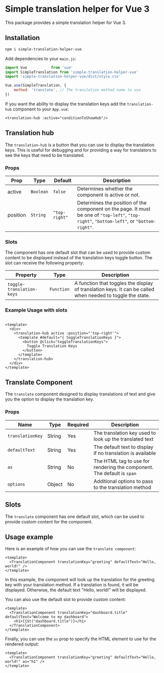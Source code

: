 # Simple translation helper for Vue 3

This package provides a simple translation helper for Vue 3.

## Installation
```bash
npm i simple-translation-helper-vue
```

Add dependencies to your `main.js`:

```javascript
import Vue           from 'vue'
import SimpleTranslation from 'simple-translation-helper-vue'
import 'simple-translation-helper-vue/dist/style.css'

Vue.use(SimpleTranslation, {
    method: 'translate', // The translation method name to use
})
```

If you want the ability to display the translation keys  add the `translation-hub` component to your `App.vue`:

```vue
<translation-hub :active="conditionToShowHub"/>
```

## Translation hub
The `translation-hub` is a button that you can use to display the translation keys. This is useful for debugging and for providing a way for translators to see the keys that need to be translated.

### Props

| Prop      | Type      | Default | Description                                                  |
| --------- | --------- | ------- | ------------------------------------------------------------ |
| active    | `Boolean` | `false` | Determines whether the component is active or not.           |
| position  | `String`  | `"top-right"` | Determines the position of the component on the page. It must be one of `"top-left"`, `"top-right"`, `"bottom-left"`, or `"bottom-right"`. |

### Slots

The component has one default slot that can be used to provide custom content to be displayed instead of the translation keys toggle button. The slot can receive the following property:

| Property                  | Type     | Description                                                  |
| -------------------------| -------- | ------------------------------------------------------------ |
| `toggle-translation-keys` | `Function` | A function that toggles the display of translation keys. It can be called when needed to toggle the state.|


### Example Usage with slots

```vue

<template>
  <div>
    <translation-hub active :position="'top-right'">
      <template #default="{ toggleTranslationKeys }">
        <button @click="toggleTranslationKeys">
          Toggle Translation Keys
        </button>
      </template>
    </translation-hub>
  </div>
</template>
```

## Translate Component

The `translate` component designed to display translations of text and give you the option to display the translation key.

### Props


| Name | Type | Required | Description |
| --- | --- | --- | --- |
| `translationKey` | String | Yes | The translation key used to look up the translated text |
| `defaultText` | String | Yes | The default text to display if no translation is available |
| `as` | String | No | The HTML tag to use for rendering the component. The default is `span` |
| `options` | Object | No | Additional options to pass to the translation method |

## Slots

The `translate` component has one default slot, which can be used to provide custom content for the component.

## Usage example

Here is an example of how you can use the `translate component`:
```
<template>
  <TranslationComponent translationKey="greeting" defaultText="Hello, world!" />
</template>
```

In this example, the component will look up the translation for the greeting key with your translation method. If a translation is found, it will be displayed. Otherwise, the default text "Hello, world!" will be displayed.

You can also use the default slot to provide custom content:
```vue
<template>
  <TranslationComponent translationKey="dashboard.title" defaultText="Welcome to my dashboard">
    <h1>{{$t("dashboard.title")}</h1>
  </TranslationComponent>
</template>
```

Finally, you can use the `as` prop to specify the HTML element to use for the rendered output:
```vue
<template>
  <TranslationComponent translationKey="greeting" defaultText="Hello, world!" as="h1" />
</template>

```
